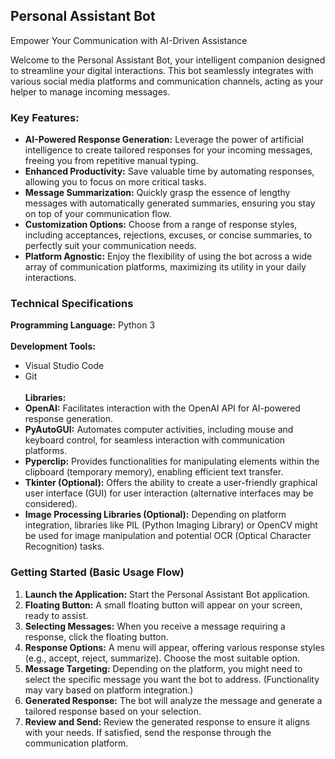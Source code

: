 
## Personal Assistant Bot

Empower Your Communication with AI-Driven Assistance

Welcome to the Personal Assistant Bot, your intelligent companion designed to streamline your digital interactions. This bot seamlessly integrates with various social media platforms and communication channels, acting as your helper to manage incoming messages.

### Key Features:

- **AI-Powered Response Generation:** Leverage the power of artificial intelligence to create tailored responses for your incoming messages, freeing you from repetitive manual typing. <br>
- **Enhanced Productivity:** Save valuable time by automating responses, allowing you to focus on more critical tasks.<br>
- **Message Summarization:** Quickly grasp the essence of lengthy messages with automatically generated summaries, ensuring you stay on top of your communication flow.<br>
- **Customization Options:** Choose from a range of response styles, including acceptances, rejections, excuses, or concise summaries, to perfectly suit your communication needs.<br>
- **Platform Agnostic:** Enjoy the flexibility of using the bot across a wide array of communication platforms, maximizing its utility in your daily interactions.

### Technical Specifications

**Programming Language:** Python 3<br><br>
**Development Tools:** <br>
- Visual Studio Code
- Git <br><br>
**Libraries:** <br>
- **OpenAI:** Facilitates interaction with the OpenAI API for AI-powered response generation.<br>
- **PyAutoGUI:** Automates computer activities, including mouse and keyboard control, for seamless interaction with communication platforms.<br>
- **Pyperclip:** Provides functionalities for manipulating elements within the clipboard (temporary memory), enabling efficient text transfer.<br>
- **Tkinter (Optional):** Offers the ability to create a user-friendly graphical user interface (GUI) for user interaction (alternative interfaces may be considered).<br>
- **Image Processing Libraries (Optional):** Depending on platform integration, libraries like PIL (Python Imaging Library) or OpenCV might be used for image manipulation and potential OCR (Optical Character Recognition) tasks.


### Getting Started (Basic Usage Flow)

1. **Launch the Application:** Start the Personal Assistant Bot application.<br>
2. **Floating Button:** A small floating button will appear on your screen, ready to assist.<br>
3. **Selecting Messages:** When you receive a message requiring a response, click the floating button.<br>
4. **Response Options:** A menu will appear, offering various response styles (e.g., accept, reject, summarize). Choose the most suitable option.<br>
5. **Message Targeting:** Depending on the platform, you might need to select the specific message you want the bot to address. (Functionality may vary based on platform integration.)<br>
6. **Generated Response:** The bot will analyze the message and generate a tailored response based on your selection.<br>
7. **Review and Send:** Review the generated response to ensure it aligns with your needs. If satisfied, send the response through the communication platform.
